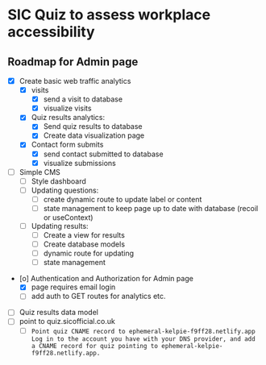 # SIC Quiz to assess workplace accessibility

## Roadmap for Admin page
- [X] Create basic web traffic analytics
  - [X] visits
    - [X] send a visit to database
    - [X] visualize visits
  - [X] Quiz results analytics:
    - [X] Send quiz results to database
    - [X] Create data visualization page
  - [X] Contact form submits
    - [X] send contact submitted to database
    - [X] visualize submissions
- [ ] Simple CMS
  - [ ] Style dashboard
  - [ ] Updating questions:
    - [ ] create dynamic route to update label or content
    - [ ] state management to keep page up to date with database (recoil or useContext)
  - [ ] Updating results:
    - [ ] Create a view for results
    - [ ] Create database models
    - [ ] dynamic route for updating
    - [ ] state management
- [o] Authentication and Authorization for Admin page
  - [X] page requires email login
  - [ ] add auth to GET routes for analytics etc.
- [ ] Quiz results data model
- [ ] point to quiz.sicofficial.co.uk
  - [ ] `Point quiz CNAME record to ephemeral-kelpie-f9ff28.netlify.app Log in to the account you have with your DNS provider, and add a CNAME record for quiz pointing to ephemeral-kelpie-f9ff28.netlify.app.`
